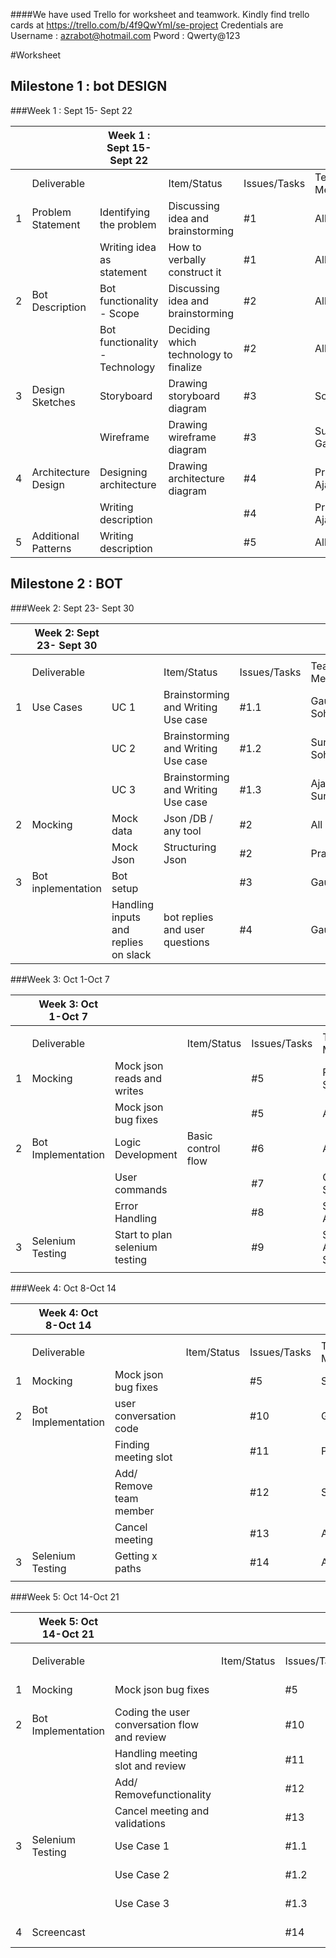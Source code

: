 
####We have used Trello for worksheet and teamwork. Kindly find trello cards at 
  https://trello.com/b/4f9QwYmI/se-project
  Credentials are Username : azrabot@hotmail.com Pword : Qwerty@123

#Worksheet

## Milestone 1 : bot DESIGN

###Week 1 : Sept 15- Sept   22

|   |                     | Week 1 : Sept 15- Sept   22    |                                       |              |                |             |        |
|---|---------------------|--------------------------------|---------------------------------------|--------------|----------------|-------------|--------|
|   | Deliverable         |                                | Item/Status                    | Issues/Tasks                          | Team Members | Estimated Date | Actual Date |        |
| 1 | Problem Statement   | Identifying the problem        | Discussing idea and brainstorming     | #1           | All            | 18-Sep      | 18-Sep |
|   |                     | Writing idea as statement      | How to verbally construct it          | #1           | All            | 18-Sep      | 18-Sep |
| 2 | Bot Description     | Bot functionality - Scope      | Discussing idea and brainstorming     | #2           | All            | 18-Sep      | 18-Sep |
|   |                     | Bot functionality - Technology | Deciding which technology to finalize | #2           | All            | 18-Sep      | 18-Sep |
| 3 | Design Sketches     | Storyboard                     | Drawing storyboard diagram            | #3           | Sohan          | 21-Sep      | 21-Sep |
|   |                     | Wireframe                      | Drawing wireframe diagram             | #3           | Sunil Gautam   | 21-Sep      | 21-Sep |
| 4 | Architecture Design | Designing architecture         | Drawing architecture diagram          | #4           | Pranav Ajay    | 21-Sep      | 21-Sep |
|   |                     | Writing description            |                                       | #4           | Pranav Ajay    | 21-Sep      | 21-Sep |
| 5 | Additional Patterns | Writing description            |                                       | #5           | All            | 21-Sep      | 21-Sep |



## Milestone 2 : BOT

###Week 2: Sept 23- Sept 30 

|   | Week 2: Sept 23- Sept   30  |                                      |                                    |              |                |             |        |
|---|-----------------------------|--------------------------------------|------------------------------------|--------------|----------------|-------------|--------|
|   |                             |                                      |                                    |              |                |             |        |
|   | Deliverable                 |                                      |Item/Status                          | Issues/Tasks                       | Team Members | Estimated Date | Actual Date |        |
| 1 | Use Cases                   | UC 1                                 | Brainstorming and Writing Use case | #1.1         | Gautam Sohan   | 30-Sep      | 30-Sep |
|   |                             | UC 2                                 | Brainstorming and Writing Use case | #1.2         | Sunil Sohan    | 30-Sep      | 30-Sep |
|   |                             | UC 3                                 | Brainstorming and Writing Use case | #1.3         | Ajay Sunil     | 30-Sep      | 30-Sep |
| 2 | Mocking                     | Mock data                            | Json /DB / any tool                | #2           | All            | 30-Sep      | 02-Oct |
|   |                             | Mock Json                            | Structuring Json                   | #2           | Pranav         | 30-Sep      | 02-Oct |
| 3 | Bot inplementation          | Bot setup                            |                                    | #3           | Gautam         | 30-Sep      | 30-Sep |
|   |                             | Handling inputs and replies on slack | bot replies and user questions     | #4           | Gautam         | 30-Sep      | 30-Sep |


###Week 3: Oct 1-Oct 7 

|   | Week 3: Oct 1-Oct   7  |                                |                    |              |                  |             |        |
|---|------------------------|--------------------------------|--------------------|--------------|------------------|-------------|--------|
|   |                        |                                |                    |              |                  |             |        |
|   | Deliverable            |                                |Item/Status                    | Issues/Tasks       | Team Members | Estimated Date   | Actual Date |        |
| 1 | Mocking                | Mock json reads and writes     |                    | #5           | Pranav Sohan     | 07-Oct      | 07-Oct |
|   |                        | Mock json bug fixes            |                    | #5           | All              | 07-Oct      | 07-Oct |
| 2 | Bot Implementation     | Logic Development              | Basic control flow | #6           | All              | 07-Oct      | 06-Oct |
|   |                        | User commands                  |                    | #7           | Gautam Sunil     | 07-Oct      | 07-Oct |
|   |                        | Error Handling                 |                    | #8           | Sohan Ajay       | 07-Oct      | 07-Oct |
| 3 | Selenium Testing       | Start to plan selenium testing |                    | #9           | Sohan Ajay Sunil | 07-Oct      | 08-Oct |
|   |                        |                                |                    |              |                  |             |        |


###Week 4: Oct 8-Oct 14 

|   | Week 4: Oct 8-Oct   14  |                         |              |              |                |             |        |
|---|-------------------------|-------------------------|--------------|--------------|----------------|-------------|--------|
|   |                         |                         |              |              |                |             |        |
|   | Deliverable             |                         |Item/Status             | Issues/Tasks | Team Members | Estimated Date | Actual Date |        |
| 1 | Mocking                 | Mock json bug fixes     |              | #5           | Sohan          | 09-Oct      | 10-Oct |
| 2 | Bot Implementation      | user conversation code  |              | #10          | Gautam         | 09-Oct      | 09-Oct |
|   |                         | Finding meeting slot    |              | #11          | Pranav         | 11-Oct      | 11-Oct |
|   |                         | Add/ Remove team member |              | #12          | Sunil          | 09-Oct      | 09-Oct |
|   |                         | Cancel meeting          |              | #13          | Ajay           | 14-Oct      | 14-Oct |
| 3 | Selenium Testing        | Getting x paths         |              | #14          | All            | 04-Oct      | 14-Oct |
|   |                         |                         |              |              |                |             |        |


###Week 5: Oct 14-Oct 21 

|   | Week 5: Oct 14-Oct   21  |                                              |             |              |              |                |             |
|---|--------------------------|----------------------------------------------|-------------|--------------|--------------|----------------|-------------|
|   |                          |                                              |             |              |              |                |             |
|   | Deliverable              |                                              | Item/Status | Issues/Tasks | Team Members | Estimated Date | Actual Date |
| 1 | Mocking                  | Mock json bug fixes                          |             | #5           | Pranav       | 16-Oct         | 18-Oct      |
| 2 | Bot Implementation       | Coding the user conversation flow and review |             | #10          | Gautam       | 16-Oct         | 18-Oct      |
|   |                          | Handling meeting slot and review             |             | #11          | Pranav       | 16-Oct         | 18-Oct      |
|   |                          | Add/ Removefunctionality                     |             | #12          | Sunil        | 16-Oct         | 18-Oct      |
|   |                          | Cancel meeting and validations               |             | #13          | Ajay         | 16-Oct         | 18-Oct      |
| 3 | Selenium Testing         | Use Case 1                                   |             | #1.1         | Sunil        | 16-Oct         | 18-Oct      |
|   |                          | Use Case 2                                   |             | #1.2         | Sohan        | 16-Oct         | 18-Oct      |
|   |                          | Use Case 3                                   |             | #1.3         | Ajay         | 14-Oct         | 14-Oct      |
| 4 | Screencast               |                                              |             | #14          | All          | 20-Oct         | 20-Oct      |    
